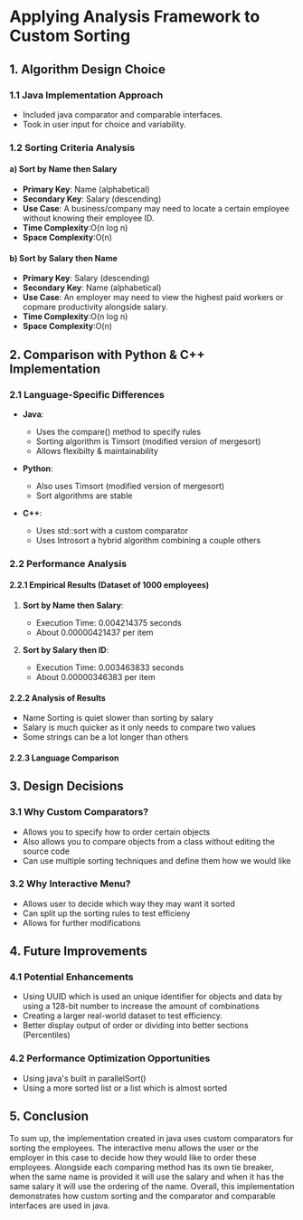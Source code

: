 # Applying Analysis Framework to Custom Sorting

## 1. Algorithm Design Choice

### 1.1 Java Implementation Approach
- Included java comparator and comparable interfaces.
- Took in user input for choice and variability. 

### 1.2 Sorting Criteria Analysis

#### a) Sort by Name then Salary
- **Primary Key**: Name (alphabetical)
- **Secondary Key**: Salary (descending)
- **Use Case**: A business/company may need to locate a certain employee without knowing their employee ID.
- **Time Complexity**:O(n log n)
- **Space Complexity**:O(n)

#### b) Sort by Salary then Name
- **Primary Key**: Salary (descending)
- **Secondary Key**: Name (alphabetical)
- **Use Case**: An employer may need to view the highest paid workers or copmare productivity alongside salary. 
- **Time Complexity**:O(n log n)
- **Space Complexity**:O(n)

## 2. Comparison with Python & C++ Implementation

### 2.1 Language-Specific Differences
- **Java**:
  - Uses the compare() method to specify rules
  - Sorting algorithm is Timsort (modified version of mergesort)
  - Allows flexibilty & maintainability
  
- **Python**:
  - Also uses Timsort (modified version of mergesort)
  - Sort algorithms are stable

- **C++**:
  - Uses std::sort with a custom comparator
  - Uses Introsort a hybrid algorithm combining a couple others
  
### 2.2 Performance Analysis

#### 2.2.1 Empirical Results (Dataset of 1000 employees)
1. **Sort by Name then Salary**:
   - Execution Time: 0.004214375 seconds
   - About 0.00000421437 per item
   
2. **Sort by Salary then ID**:
   - Execution Time: 0.003463833 seconds
   - About 0.00000346383 per item

#### 2.2.2 Analysis of Results
- Name Sorting is quiet slower than sorting by salary
- Salary is much quicker as it only needs to compare two values
- Some strings can be a lot longer than others

#### 2.2.3 Language Comparison

## 3. Design Decisions

### 3.1 Why Custom Comparators?
- Allows you to specify how to order certain objects
- Also allows you to compare objects from a class without editing the source code
- Can use multiple sorting techniques and define them how we would like

### 3.2 Why Interactive Menu?
- Allows user to decide which way they may want it sorted
- Can split up the sorting rules to test efficieny
- Allows for further modifications

## 4. Future Improvements

### 4.1 Potential Enhancements
- Using UUID which is used an unique identifier for objects and data by using a 128-bit number to increase the amount of combinations
- Creating a larger real-world dataset to test efficiency. 
- Better display output of order or dividing into better sections (Percentiles)

### 4.2 Performance Optimization Opportunities
- Using java's built in parallelSort()
- Using a more sorted list or a list which is almost sorted

## 5. Conclusion
To sum up, the implementation created in java uses custom comparators for sorting the employees. The interactive menu allows the user or the employer in this case to decide how they would like to order these employees. Alongside each comparing method has its own tie breaker, when the same name is provided it will use the salary and when it has the same salary it will use the ordering of the name. Overall, this implementation demonstrates how custom sorting and the comparator and comparable interfaces are used in java. 

